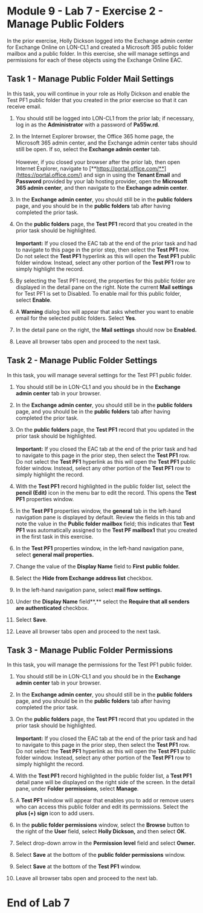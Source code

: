 # Module 9 - Lab 7 - Exercise 2 - Manage Public Folders

In the prior exercise, Holly Dickson logged into the Exchange admin center for Exchange Online on LON-CL1 and created a Microsoft 365 public folder mailbox and a public folder. In this exercise, she will manage settings and permissions for each of these objects using the Exchange Online EAC. 

## Task 1 - Manage Public Folder Mail Settings

In this task, you will continue in your role as Holly Dickson and enable the Test PF1 public folder that you created in the prior exercise so that it can receive email.

1. You should still be logged into LON-CL1 from the prior lab; if necessary, log in as the **Administrator** with a password of **Pa55w.rd**.

2. In the Internet Explorer browser, the Office 365 home page, the Microsoft 365 admin center, and the Exchange admin center tabs should still be open. If so, select the **Exchange admin center** tab.  
‎  
‎However, if you closed your browser after the prior lab, then open Internet Explorer, navigate to [**https://portal.office.com/**](https://portal.office.com/) and sign in using the **Tenant Email** and **Password** provided by your lab hosting provider, open the **Microsoft 365 admin center**, and then navigate to the **Exchange admin center**. 

3. In the **Exchange admin center**, you should still be in the **public folders** page, and you should be in the **public folders** tab after having completed the prior task. 

4. On the **public folders** page, the **Test PF1** record that you created in the prior task should be highlighted.   
‎  
‎**Important:** If you closed the EAC tab at the end of the prior task and had to navigate to this page in the prior step, then select the **Test PF1** row. Do not select the **Test PF1** hyperlink as this will open the **Test PF1** public folder window. Instead, select any other portion of the **Test PF1** row to simply highlight the record. 

5. By selecting the Test PF1 record, the properties for this public folder are displayed in the detail pane on the right. Note the current **Mail settings** for Test PF1 is set to Disabled. To enable mail for this public folder, select **Enable**. 

6. A **Warning** dialog box will appear that asks whether you want to enable email for the selected public folders. Select **Yes**.

7. In the detail pane on the right, the **Mail settings** should now be **Enabled.**

8. Leave all browser tabs open and proceed to the next task.

 
## Task 2 - Manage Public Folder Settings

In this task, you will manage several settings for the Test PF1 public folder.

1. You should still be in LON-CL1 and you should be in the **Exchange admin center** tab in your browser. 

2. In the **Exchange admin center**, you should still be in the **public folders** page, and you should be in the **public folders** tab after having completed the prior task. 

3. On the **public folders** page, the **Test PF1** record that you updated in the prior task should be highlighted.   
‎  
‎**Important:** If you closed the EAC tab at the end of the prior task and had to navigate to this page in the prior step, then select the **Test PF1** row. Do not select the **Test PF1** hyperlink as this will open the **Test PF1** public folder window. Instead, select any other portion of the **Test PF1** row to simply highlight the record. 

4. With the **Test PF1** record highlighted in the public folder list, select the **pencil (Edit)** icon in the menu bar to edit the record. This opens the **Test PF1** properties window.

5. In the **Test PF1** properties window, the **general** tab in the left-hand navigation pane is displayed by default. Review the fields in this tab and note the value in the **Public folder mailbox** field; this indicates that **Test PF1** was automatically assigned to the **Test PF mailbox1** that you created in the first task in this exercise. 

6. In the **Test PF1** properties window, in the left-hand navigation pane, select **general mail properties.**

7. Change the value of the **Display Name** field to **First** **public folder.**

8. Select the **Hide from Exchange address list** checkbox.

9. In the left-hand navigation pane, select **mail flow settings.**

10. Under the **Display Name** field**,** select the **Require that all senders are authenticated** checkbox.

11. Select **Save**.

12. Leave all browser tabs open and proceed to the next task.


## Task 3 - Manage Public Folder Permissions

In this task, you will manage the permissions for the Test PF1 public folder.

1. You should still be in LON-CL1 and you should be in the **Exchange admin center** tab in your browser. 

2. In the **Exchange admin center**, you should still be in the **public folders** page, and you should be in the **public folders** tab after having completed the prior task. 

3. On the **public folders** page, the **Test PF1** record that you updated in the prior task should be highlighted.   
‎  
‎**Important:** If you closed the EAC tab at the end of the prior task and had to navigate to this page in the prior step, then select the **Test PF1** row. Do not select the **Test PF1** hyperlink as this will open the **Test PF1** public folder window. Instead, select any other portion of the **Test PF1** row to simply highlight the record. 

4. With the **Test PF1** record highlighted in the public folder list, a **Test PF1** detail pane will be displayed on the right side of the screen. In the detail pane, under **Folder permissions**, select **Manage**. 

5. A **Test PF1** window will appear that enables you to add or remove users who can access this public folder and edit its permissions. Select the **plus (+) sign** icon to add users.

6. In the **public folder permissions** window, select the **Browse** button to the right of the **User** field, select **Holly Dickson,** and then select **OK**.

7. Select drop-down arrow in the **Permission level** field and select **Owner.**

8. Select **Save** at the bottom of the **public folder permissions** window.

9. Select **Save** at the bottom of the **Test PF1** window.

10. Leave all browser tabs open and proceed to the next lab.


# End of Lab 7
